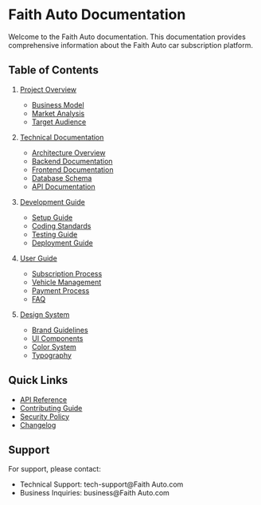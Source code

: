 # Faith Auto Documentation

Welcome to the Faith Auto documentation. This documentation provides comprehensive information about the Faith Auto car subscription platform.

## Table of Contents

1. [Project Overview](./overview/README.md)
   - [Business Model](./overview/business-model.md)
   - [Market Analysis](./overview/market-analysis.md)
   - [Target Audience](./overview/target-audience.md)

2. [Technical Documentation](./technical/README.md)
   - [Architecture Overview](./technical/architecture.md)
   - [Backend Documentation](./technical/backend/README.md)
   - [Frontend Documentation](./technical/frontend/README.md)
   - [Database Schema](./technical/database-schema.md)
   - [API Documentation](./technical/api/README.md)

3. [Development Guide](./development/README.md)
   - [Setup Guide](./development/setup.md)
   - [Coding Standards](./development/coding-standards.md)
   - [Testing Guide](./development/testing.md)
   - [Deployment Guide](./development/deployment.md)

4. [User Guide](./user-guide/README.md)
   - [Subscription Process](./user-guide/subscription-process.md)
   - [Vehicle Management](./user-guide/vehicle-management.md)
   - [Payment Process](./user-guide/payment-process.md)
   - [FAQ](./user-guide/faq.md)

5. [Design System](./design/README.md)
   - [Brand Guidelines](./design/brand-guidelines.md)
   - [UI Components](./design/ui-components.md)
   - [Color System](./design/color-system.md)
   - [Typography](./design/typography.md)

## Quick Links

- [API Reference](./technical/api/reference.md)
- [Contributing Guide](./development/contributing.md)
- [Security Policy](./security.md)
- [Changelog](./changelog.md)

## Support

For support, please contact:
- Technical Support: tech-support@Faith Auto.com
- Business Inquiries: business@Faith Auto.com 